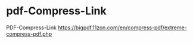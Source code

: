 # pdf-Compress-Link
PDF-Compress-Link
https://bigpdf.11zon.com/en/compress-pdf/extreme-compress-pdf.php
